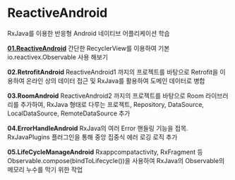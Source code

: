 # ReactiveAndroid
RxJava를 이용한 반응형 Android 네이티브 어플리케이션 학습

<a href="./01.ReactiveAndroid"><strong>01.ReactiveAndroid</strong></a>
간단한 RecyclerView를 이용하여 기본 io.reactivex.Observable 사용 해보기


<strong>02.RetrofitAndroid</strong>
ReactiveAndroid1 까지의 프로젝트를 바탕으로 Retrofit을 이용하여 온라인 상의 데이터 접근 및 RxJava를 활용하여 도메인 데이터로 병합


<strong>03.RoomAndroid</strong>
ReactiveAndroid2 까지의 프로젝트를 바탕으로 Room 라이브러리를 추가하여, RxJava 형태로 다루는 프로젝트, Repository, DataSource, LocalDataSource, RemoteDataSource 추가


<strong>04.ErrorHandleAndroid</strong>
RxJava의 여러 Error 핸들링 기능을 접목. RxJavaPlugins 플러그인을 통해 중앙 집중식 에러 로깅 로직 추가 


<strong>05.LifeCycleManageAndroid</strong>
Rxappcompatactivity, RxFragment 등 Observable.compose(bindToLifecycle())을 사용하여 RxJava의 Observable의 메모리 누수를 막기 위한 작업
